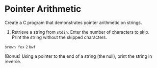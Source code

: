 # Pointer Arithmetic

Create a C program that demonstrates pointer arithmetic on strings.

1. Retrieve a string from `stdin`. Enter the number of characters to skip. Print the string without the skipped characters.

`brown fox`
`2`
`bwf`

(Bonus) Using a pointer to the end of a string (the null), print the string in reverse.

